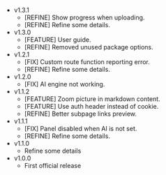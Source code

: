 - v1.3.1
  - [REFINE] Show progress when uploading.
  - [REFINE] Refine some details.
- v1.3.0
  - [FEATURE] User guide.
  - [REFINE] Removed unused package options.
- v1.2.1
  - [FIX] Custom route function reporting error.
  - [REFINE] Refine some details.
- v1.2.0
  - [FIX] AI engine not working.
- v1.1.2
  - [FEATURE] Zoom picture in markdown content.
  - [FEATURE] Use auth header instead of cookie.
  - [REFINE] Better subpage links preview.
- v1.1.1
  - [FIX] Panel disabled when AI is not set.
  - [REFINE] Refine some details.
- v1.1.0
  - Refine some details
- v1.0.0
  - First official release
